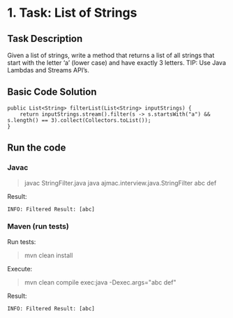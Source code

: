 # 1. Task: List of Strings

## Task Description

Given a list of strings, write a method that returns a list of all strings that start with the letter ‘a’
(lower case) and have exactly 3 letters. TIP: Use Java Lambdas and Streams API’s.

## Basic Code Solution

```
public List<String> filterList(List<String> inputStrings) {
    return inputStrings.stream().filter(s -> s.startsWith("a") && s.length() == 3).collect(Collectors.toList());
}
```

## Run the code

### Javac

> javac StringFilter.java
> java ajmac.interview.java.StringFilter abc def

Result:

```
INFO: Filtered Result: [abc]
```

### Maven (run tests)

Run tests:

> mvn clean install

Execute:

> mvn clean compile exec:java -Dexec.args="abc def"

Result:

```
INFO: Filtered Result: [abc]
```

